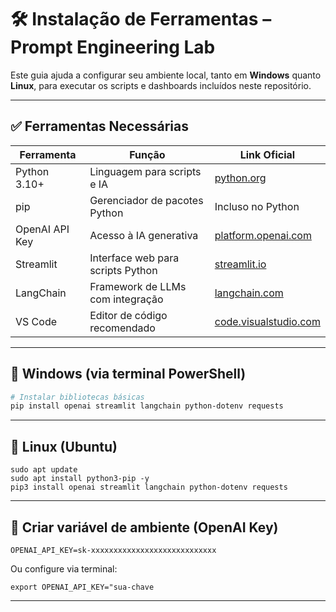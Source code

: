 # 🛠️ Instalação de Ferramentas – Prompt Engineering Lab

Este guia ajuda a configurar seu ambiente local, tanto em **Windows** quanto **Linux**, para executar os scripts e dashboards incluídos neste repositório.

---

## ✅ Ferramentas Necessárias

| Ferramenta     | Função                             | Link Oficial                           |
|----------------|-------------------------------------|----------------------------------------|
| Python 3.10+   | Linguagem para scripts e IA         | [python.org](https://www.python.org)   |
| pip            | Gerenciador de pacotes Python       | Incluso no Python                      |
| OpenAI API Key | Acesso à IA generativa              | [platform.openai.com](https://platform.openai.com) |
| Streamlit      | Interface web para scripts Python   | [streamlit.io](https://streamlit.io)   |
| LangChain      | Framework de LLMs com integração    | [langchain.com](https://www.langchain.com) |
| VS Code        | Editor de código recomendado        | [code.visualstudio.com](https://code.visualstudio.com) |

---

## 🔧 Windows (via terminal PowerShell)

```bash
# Instalar bibliotecas básicas
pip install openai streamlit langchain python-dotenv requests
```
---

## 🐧 Linux (Ubuntu)
```
sudo apt update
sudo apt install python3-pip -y
pip3 install openai streamlit langchain python-dotenv requests
```
---

## 🔑 Criar variável de ambiente (OpenAI Key)
```
OPENAI_API_KEY=sk-xxxxxxxxxxxxxxxxxxxxxxxxxxxx
```
Ou configure via terminal:
```
export OPENAI_API_KEY="sua-chave
```
---
